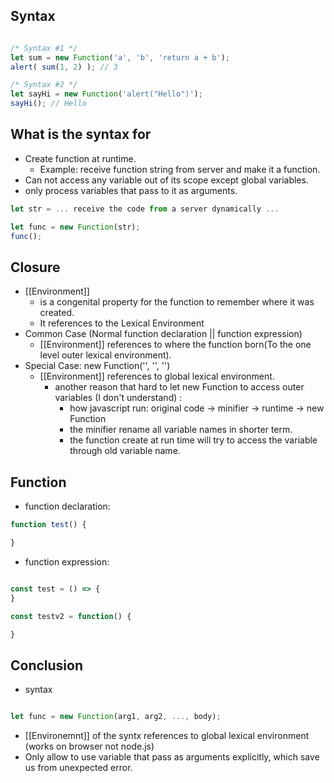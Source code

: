 ## Syntax
```js

/* Syntax #1 */
let sum = new Function('a', 'b', 'return a + b');
alert( sum(1, 2) ); // 3

/* Syntax #2 */
let sayHi = new Function('alert("Hello")');
sayHi(); // Hello

```

## What is the syntax for
* Create function at runtime.
  * Example: receive function string from server and make it a function.
* Can not access any variable out of its scope except global variables.
* only process variables that pass to it as arguments.

```js
let str = ... receive the code from a server dynamically ...

let func = new Function(str);
func();
```

## Closure
* [[Environment]]
  * is a congenital property for the function to remember where it was created.
  * It references to the Lexical Environment
* Common Case (Normal function declaration || function expression)
  * [[Environment]] references to where the function born(To the one level outer lexical environment).
* Special Case: new Function('', '', '')
  * [[Environment]] references to global lexical environment.
    * another reason that hard to let new Function to access outer variables (I don't understand) :
      * how javascript run:
        original code -> minifier -> runtime -> new Function
      * the minifier rename all variable names in shorter term.
      * the function create at run time will try to access the variable through old variable name.

## Function
* function declaration:  

```js
function test() {

}
```

* function expression:

```js

const test = () => {
}

const testv2 = function() {

}

```

## Conclusion
* syntax

```js

let func = new Function(arg1, arg2, ..., body);

```


* [[Environemnt]] of the syntx references to global lexical environment (works on browser not node.js)
* Only allow to use variable that pass as arguments explicitly, which save us from unexpected error.
